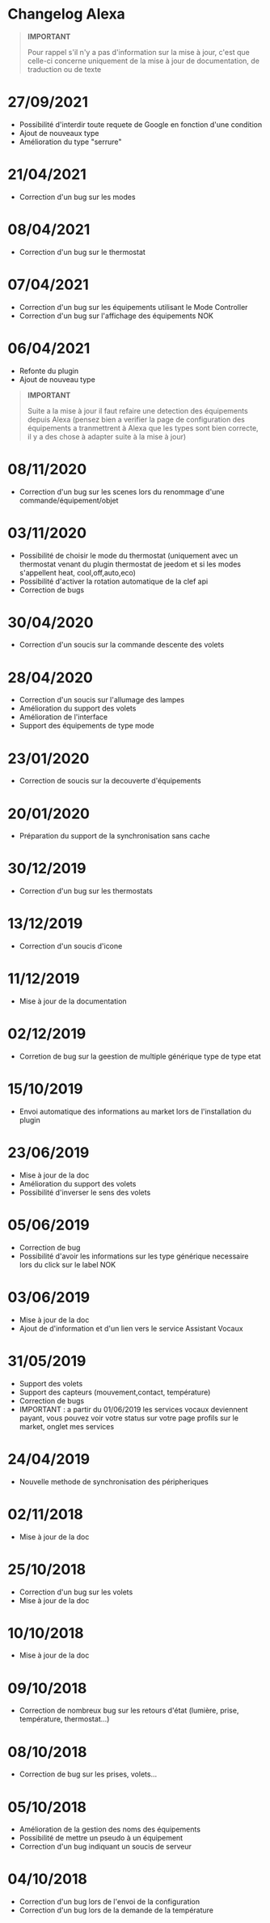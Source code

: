 # Changelog Alexa

>**IMPORTANT**
>
>Pour rappel s'il n'y a pas d'information sur la mise à jour, c'est que celle-ci concerne uniquement de la mise à jour de documentation, de traduction ou de texte

# 27/09/2021

- Possibilité d'interdir toute requete de Google en fonction d'une condition
- Ajout de nouveaux type
- Amélioration du type "serrure"

# 21/04/2021

- Correction d'un bug sur les modes

# 08/04/2021

- Correction d'un bug sur le thermostat

# 07/04/2021

- Correction d'un bug sur les équipements utilisant le Mode Controller 
- Correction d'un bug sur l'affichage des équipements NOK

# 06/04/2021

- Refonte du plugin
- Ajout de nouveau type

>**IMPORTANT**
>
>Suite a la mise à jour il faut refaire une detection des équipements depuis Alexa (pensez bien a verifier la page de configuration des équipements a tranmettrent à Alexa que les types sont bien correcte, il y a des chose à adapter suite à la mise à jour)


# 08/11/2020

- Correction d'un bug sur les scenes lors du renommage d'une commande/équipement/objet

# 03/11/2020

- Possibilité de choisir le mode du thermostat (uniquement avec un thermostat venant du plugin thermostat de jeedom et si les modes s'appellent heat, cool,off,auto,eco)
- Possibilité d'activer la rotation automatique de la clef api
- Correction de bugs

# 30/04/2020

- Correction d'un soucis sur la commande descente des volets

# 28/04/2020

- Correction d'un soucis sur l'allumage des lampes
- Amélioration du support des volets
- Amélioration de l'interface
- Support des équipements de type mode

# 23/01/2020

- Correction de soucis sur la decouverte d'équipements

# 20/01/2020

- Préparation du support de la synchronisation sans cache

# 30/12/2019

- Correction d'un bug sur les thermostats

# 13/12/2019

- Correction d'un soucis d'icone

# 11/12/2019

- Mise à jour de la documentation

# 02/12/2019

- Corretion de bug sur la geestion de multiple générique type de type etat

# 15/10/2019

- Envoi automatique des informations au market lors de l'installation du plugin

# 23/06/2019

- Mise à jour de la doc
- Amélioration du support des volets
- Possibilité d'inverser le sens des volets

# 05/06/2019

- Correction de bug
- Possibilité d'avoir les informations sur les type générique necessaire lors du click sur le label NOK

# 03/06/2019

- Mise à jour de la doc
- Ajout de d'information et d'un lien vers le service Assistant Vocaux

# 31/05/2019

- Support des volets
- Support des capteurs (mouvement,contact, température)
- Correction de bugs
- IMPORTANT : a partir du 01/06/2019 les services vocaux deviennent payant, vous pouvez voir votre status sur votre page profils sur le market, onglet mes services

# 24/04/2019

- Nouvelle methode de synchronisation des péripheriques

# 02/11/2018

- Mise à jour de la doc

# 25/10/2018

- Correction d'un bug sur les volets
- Mise à jour de la doc

# 10/10/2018

- Mise à jour de la doc

# 09/10/2018

- Correction de nombreux bug sur les retours d'état (lumière, prise, température, thermostat...)

# 08/10/2018

- Correction de bug sur les prises, volets...

# 05/10/2018

- Amélioration de la gestion des noms des équipements
- Possibilité de mettre un pseudo à un équipement
- Correction d'un bug indiquant un soucis de serveur

# 04/10/2018

- Correction d'un bug lors de l'envoi de la configuration
- Correction d'un bug lors de la demande de la température
